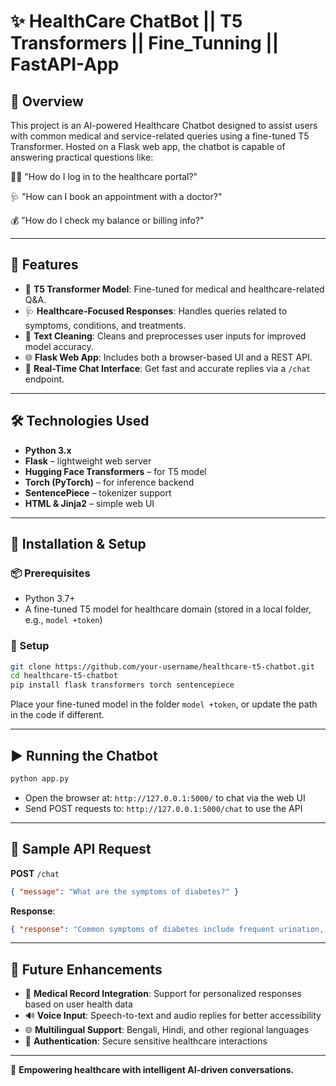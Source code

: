 # ✨ HealthCare ChatBot || T5 Transformers || Fine_Tunning || FastAPI-App

## 📖 Overview

This project is an AI-powered Healthcare Chatbot designed to assist users with common medical and service-related queries using a fine-tuned T5 Transformer. Hosted on a Flask web app, the chatbot is capable of answering practical questions like:

🧑‍💻 "How do I log in to the healthcare portal?"

🩺 "How can I book an appointment with a doctor?"

💰 "How do I check my balance or billing info?"

---

## 📂 Features

- 🧠 **T5 Transformer Model**: Fine-tuned for medical and healthcare-related Q&A.
- 🩺 **Healthcare-Focused Responses**: Handles queries related to symptoms, conditions, and treatments.
- 🧹 **Text Cleaning**: Cleans and preprocesses user inputs for improved model accuracy.
- 🌐 **Flask Web App**: Includes both a browser-based UI and a REST API.
- 🚀 **Real-Time Chat Interface**: Get fast and accurate replies via a `/chat` endpoint.

---

## 🛠️ Technologies Used

- **Python 3.x**  
- **Flask** – lightweight web server  
- **Hugging Face Transformers** – for T5 model  
- **Torch (PyTorch)** – for inference backend  
- **SentencePiece** – tokenizer support  
- **HTML & Jinja2** – simple web UI

---

## 🚀 Installation & Setup

### 📦 Prerequisites

- Python 3.7+
- A fine-tuned T5 model for healthcare domain (stored in a local folder, e.g., `model +token`)

### 🔧 Setup

```bash
git clone https://github.com/your-username/healthcare-t5-chatbot.git
cd healthcare-t5-chatbot
pip install flask transformers torch sentencepiece
```

Place your fine-tuned model in the folder `model +token`, or update the path in the code if different.

---

## ▶️ Running the Chatbot

```bash
python app.py
```

- Open the browser at: `http://127.0.0.1:5000/` to chat via the web UI  
- Send POST requests to: `http://127.0.0.1:5000/chat` to use the API

---

## 💬 Sample API Request

**POST** `/chat`

```json
{ "message": "What are the symptoms of diabetes?" }
```

**Response**:
```json
{ "response": "Common symptoms of diabetes include frequent urination, increased thirst, and fatigue." }
```

---

## 📌 Future Enhancements

- 🧾 **Medical Record Integration**: Support for personalized responses based on user health data
- 🔊 **Voice Input**: Speech-to-text and audio replies for better accessibility
- 🌐 **Multilingual Support**: Bengali, Hindi, and other regional languages
- 🔐 **Authentication**: Secure sensitive healthcare interactions

---

🚀 **Empowering healthcare with intelligent AI-driven conversations.**
